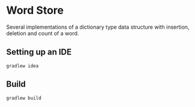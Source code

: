 # Word Store

Several implementations of a dictionary type data structure with insertion, 
deletion and count of a word.

## Setting up an IDE

`gradlew idea`

## Build

`gradlew build`